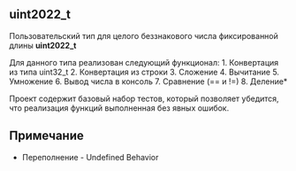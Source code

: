 ## uint2022_t
Пользовательский тип для целого беззнакового числа
фиксированной длины **uint2022_t**

Для данного типа реализован следующий функционал:
     1. Конвертация из типа uint32_t
     2. Конвертация из строки
     3. Сложение
     4. Вычитание
     5. Умножение
     6. Вывод числа в консоль
     7. Сравнение (== и !=)
     8. Деление*

Проект содержит базовый набор тестов, который позволяет убедится, что реализация функций выполненная без явных ошибок.

## Примечание
 - Переполнение - Undefined Behavior
